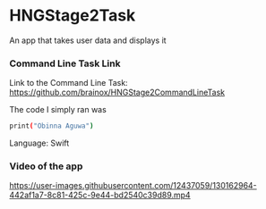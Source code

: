 # HNGStage2Task
An app that takes user data and displays it 

### Command Line Task Link
Link to the Command Line Task: https://github.com/brainox/HNGStage2CommandLineTask

The code I simply ran was
```sh
print("Obinna Aguwa")
```

Language: Swift

### Video of the app
https://user-images.githubusercontent.com/12437059/130162964-442af1a7-8c81-425c-9e44-bd2540c39d89.mp4
